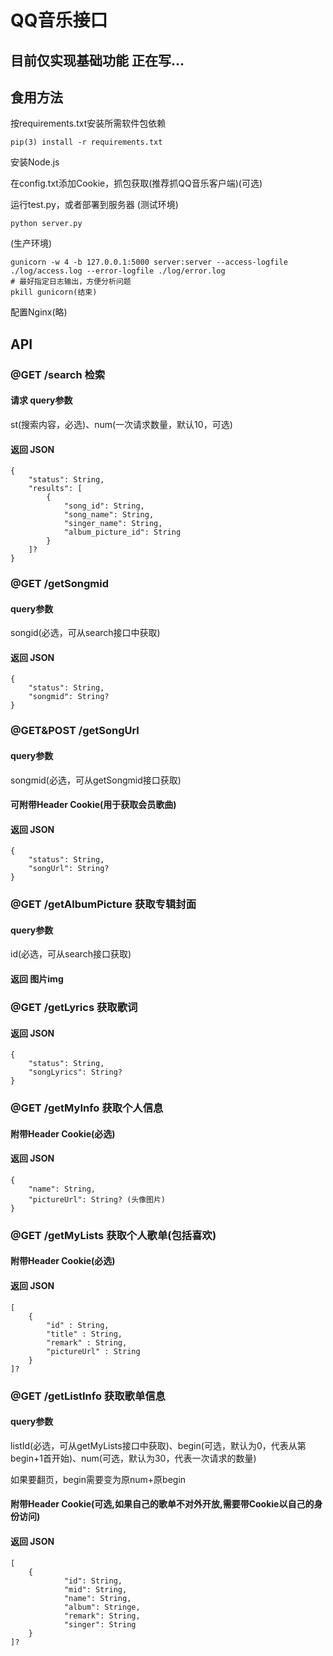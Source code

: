 # QQ音乐接口
## 目前仅实现基础功能 正在写...
## 食用方法
按requirements.txt安装所需软件包依赖
    
    pip(3) install -r requirements.txt

安装Node.js

在config.txt添加Cookie，抓包获取(推荐抓QQ音乐客户端)(可选)

运行test.py，或者部署到服务器
(测试环境)
    
    python server.py
(生产环境)
    
    gunicorn -w 4 -b 127.0.0.1:5000 server:server --access-logfile ./log/access.log --error-logfile ./log/error.log
    # 最好指定日志输出，方便分析问题
    pkill gunicorn(结束)
配置Nginx(略)



## API
### @GET /search 检索
#### 请求 query参数
st(搜索内容，必选)、num(一次请求数量，默认10，可选)
#### 返回 JSON
    { 
        "status": String,
        "results": [
            {
                "song_id": String,
                "song_name": String,
                "singer_name": String,
                "album_picture_id": String
            }
        ]?
    }
### @GET /getSongmid 
#### query参数
songid(必选，可从search接口中获取)
#### 返回 JSON
    { 
        "status": String,
        "songmid": String?
    }
### @GET&POST /getSongUrl
#### query参数
songmid(必选，可从getSongmid接口获取)
#### 可附带Header Cookie(用于获取会员歌曲)
#### 返回 JSON 
    { 
        "status": String,
        "songUrl": String?
    }
### @GET /getAlbumPicture 获取专辑封面
#### query参数
id(必选，可从search接口获取)
#### 返回 图片img
### @GET /getLyrics 获取歌词
#### 返回 JSON 
    { 
        "status": String,
        "songLyrics": String?
    }
### @GET /getMyInfo 获取个人信息
#### 附带Header Cookie(必选)
#### 返回 JSON 
    { 
        "name": String,
        "pictureUrl": String? (头像图片)
    }
### @GET /getMyLists 获取个人歌单(包括喜欢)
#### 附带Header Cookie(必选)
#### 返回 JSON 
    [ 
        {
            "id" : String,
            "title" : String,
            "remark" : String,
            "pictureUrl" : String
        }
    ]?
### @GET /getListInfo 获取歌单信息 
#### query参数
listId(必选，可从getMyLists接口中获取)、begin(可选，默认为0，代表从第begin+1首开始)、num(可选，默认为30，代表一次请求的数量)

如果要翻页，begin需要变为原num+原begin
#### 附带Header Cookie(可选,如果自己的歌单不对外开放,需要带Cookie以自己的身份访问)
#### 返回 JSON 
    [ 
        {
                "id": String,
                "mid": String,
                "name": String,
                "album": Stringe,
                "remark": String,
                "singer": String
        }
    ]?